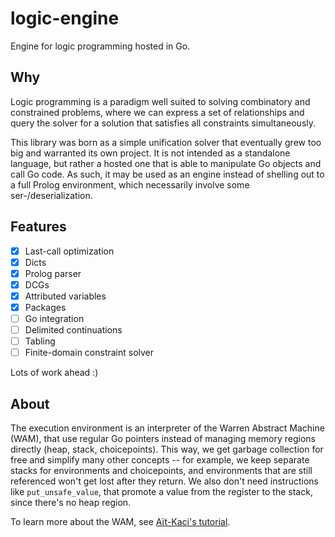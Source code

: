 # logic-engine

Engine for logic programming hosted in Go.

## Why

Logic programming is a paradigm well suited to solving combinatory and constrained problems, where we
can express a set of relationships and query the solver for a solution that satisfies all constraints
simultaneously.

This library was born as a simple unification solver that eventually grew too big and warranted its own
project. It is not intended as a standalone language, but rather a hosted one that is able to manipulate
Go objects and call Go code. As such, it may be used as an engine instead of shelling out to a
full Prolog environment, which necessarily involve some ser-/deserialization.

## Features

- [x] Last-call optimization
- [x] Dicts
- [x] Prolog parser
- [X] DCGs
- [X] Attributed variables
- [X] Packages
- [ ] Go integration
- [ ] Delimited continuations
- [ ] Tabling
- [ ] Finite-domain constraint solver

Lots of work ahead :)

## About

The execution environment is an interpreter of the Warren Abstract Machine (WAM), that use regular Go pointers
instead of managing memory regions directly (heap, stack, choicepoints). This way, we get garbage collection
for free and simplify many other concepts -- for example, we keep separate stacks for environments and
choicepoints, and environments that are still referenced won't get lost after they return. We also don't need
instructions like `put_unsafe_value`, that promote a value from the register to the stack, since there's no
heap region.

To learn more about the WAM, see [Aït-Kaci's tutorial](https://direct.mit.edu/books/book/4253/Warren-s-Abstract-MachineA-Tutorial-Reconstruction).
